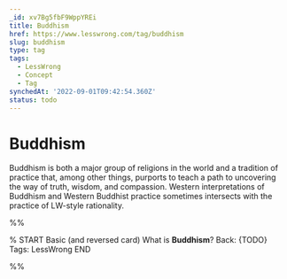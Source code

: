 ```yaml
---
_id: xv7Bg5fbF9WppYREi
title: Buddhism
href: https://www.lesswrong.com/tag/buddhism
slug: buddhism
type: tag
tags:
  - LessWrong
  - Concept
  - Tag
synchedAt: '2022-09-01T09:42:54.360Z'
status: todo
---
```


# Buddhism

Buddhism is both a major group of religions in the world and a tradition of practice that, among other things, purports to teach a path to uncovering the way of truth, wisdom, and compassion. Western interpretations of Buddhism and Western Buddhist practice sometimes intersects with the practice of LW-style rationality.


%%

% START
Basic (and reversed card)
What is **Buddhism**?
Back: {TODO}
Tags: LessWrong
END
<!--ID: 1663157017355-->


%%
	
